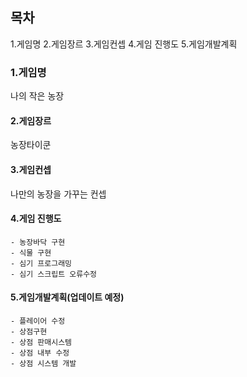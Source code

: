 ## 목차
1.게임명
2.게임장르
3.게임컨셉
4.게임 진행도
5.게임개발계획






### 1.게임명

나의 작은 농장
#### 2.게임장르

농장타이쿤

#### 3.게임컨셉

나만의 농장을 가꾸는 컨셉 

#### 4.게임 진행도
    - 농장바닥 구현
    - 식물 구현
    - 심기 프로그래밍
    - 심기 스크립트 오류수정



#### 5.게임개발계획(업데이트 예정)
    - 플레이어 수정
    - 상점구현
    - 상점 판매시스템 
    - 상점 내부 수정 
    - 상점 시스템 개발
